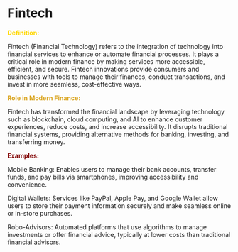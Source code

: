 # **Fintech**

<span style="color: gold;"> **Definition:** </span>

Fintech (Financial Technology) refers to the integration of technology into financial services to enhance or automate financial processes. It plays a critical role in modern finance by making services more accessible, efficient, and secure. Fintech innovations provide consumers and businesses with tools to manage their finances, conduct transactions, and invest in more seamless, cost-effective ways.

<span style="color: goldenrod;"> **Role in Modern Finance:** </span>

Fintech has transformed the financial landscape by leveraging technology such as blockchain, cloud computing, and AI to enhance customer experiences, reduce costs, and increase accessibility. It disrupts traditional financial systems, providing alternative methods for banking, investing, and transferring money.

<span style="color: maroon;"> **Examples:** </span>

Mobile Banking: Enables users to manage their bank accounts, transfer funds, and pay bills via smartphones, improving accessibility and convenience.

Digital Wallets: Services like PayPal, Apple Pay, and Google Wallet allow users to store their payment information securely and make seamless online or in-store purchases.

Robo-Advisors: Automated platforms that use algorithms to manage investments or offer financial advice, typically at lower costs than traditional financial advisors.








